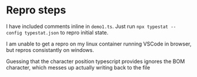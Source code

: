 # Repro steps

I have included comments inline in `demo1.ts`. Just run `npx typestat --config typestat.json` to repro initial state.

I am unable to get a repro on my linux container running VSCode in browser, but repros consistantly on windows.

Guessing that the character position typescript provides ignores the BOM character, which messes up actually writing back to the file